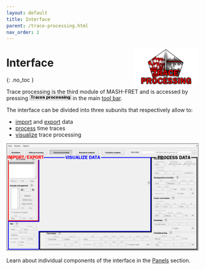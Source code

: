 ```yaml
---
layout: default
title: Interface
parent: /trace-processing.html
nav_order: 1
---
```


<img src="../assets/images/logos/logo-trace-processing_400px.png" width="170" style="float:right; margin-left: 15px;"/>

# Interface
{: .no_toc }

Trace processing is the third module of MASH-FRET and is accessed by pressing 
![Trace processing](../assets/images/gui/TP-but-trace-processing.png "Trace processing") in the main 
[tool bar](../Getting_started.html#interface).

The interface can be divided into three subunits that respectively allow to:
* <u>import</u> and <u>export</u> data
* <u>process</u> time traces
* <u>visualize</u> trace processing

<a class="plain" href="../assets/images/gui/interface-trace-processing.png"><img src="../assets/images/gui/interface-trace-processing.png"/></a>

Learn about individual components of the interface in the 
[Panels](panels.html) section.

